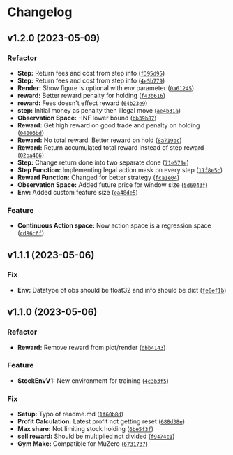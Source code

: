 # Changelog

<!--next-version-placeholder-->

## v1.2.0 (2023-05-09)
### Refactor
* **Step:** Return fees and cost from step info ([`f395d95`](https://github.com/drlove2002/TradingGym/commit/f395d95d77e241f7e44ef238784d8e57b1114f91))
* **Step:** Return fees and cost from step info ([`4e5b779`](https://github.com/drlove2002/TradingGym/commit/4e5b77967f0dd20be0cb994e0b69cf7b5ed8a235))
* **Render:** Show figure is optional with env parameter ([`0a61245`](https://github.com/drlove2002/TradingGym/commit/0a61245574fb1141e1d8c6f4d5e5da903ebeb5ab))
* **reward:** Better reward penalty for holding ([`f43b616`](https://github.com/drlove2002/TradingGym/commit/f43b616dc498083582ed7d6874bfb7c0a6604abd))
* **reward:** Fees doesn't effect reward ([`64b23e9`](https://github.com/drlove2002/TradingGym/commit/64b23e92bc11f7064ff225b2c4f7b0d2e6344e8a))
* **step:** Initial money as penalty then illegal move ([`ae4b31a`](https://github.com/drlove2002/TradingGym/commit/ae4b31afd900add2c7913ace4b53246dafef9093))
* **Observation Space:** -INF lower bound ([`bb39b87`](https://github.com/drlove2002/TradingGym/commit/bb39b87fd94f6086a41914fb3bb2e63b9b411954))
* **Reward:** Get high reward on good trade and penalty on holding ([`04006bd`](https://github.com/drlove2002/TradingGym/commit/04006bd981449019e7c7c4f7bdda1bd26f589f1e))
* **Reward:** No total reward. Better reward on hold ([`8a719bc`](https://github.com/drlove2002/TradingGym/commit/8a719bca71451a4434ddd1a65f5f09e1e0ee63bf))
* **Reward:** Return accumulated total reward instead of step reward ([`02ba466`](https://github.com/drlove2002/TradingGym/commit/02ba466e0c095f9b182eb416ceb1469354d8be59))
* **Step:** Change return done into two separate done ([`71e579e`](https://github.com/drlove2002/TradingGym/commit/71e579e0212b7b06685b6867dc6419e74c7d4747))
* **Step Function:** Implementing legal action mask on every step ([`11f8e5c`](https://github.com/drlove2002/TradingGym/commit/11f8e5c56202f8c9b7e3956c7a65fe9d74214550))
* **Reward Function:** Changed for better strategy ([`fca1e04`](https://github.com/drlove2002/TradingGym/commit/fca1e04164f8f8c19a19e4cf934765487e290592))
* **Observation Space:** Added future price for window size ([`5d6043f`](https://github.com/drlove2002/TradingGym/commit/5d6043fe7ef6385fe4f2acdba61e22f6dd7af714))
* **Env:** Added custom feature size ([`ea48de5`](https://github.com/drlove2002/TradingGym/commit/ea48de50b065aaf604f56a558496a0eeb2334c6b))

### Feature
* **Continuous Action space:** Now action space is a regression space ([`cd86c6f`](https://github.com/drlove2002/TradingGym/commit/cd86c6f719aeb68c9691ac8da523e926f54d9ddf))

## v1.1.1 (2023-05-06)
### Fix
* **Env:** Datatype of obs should be float32 and info should be dict ([`fe6ef1b`](https://github.com/drlove2002/TradingGym/commit/fe6ef1b4b9cf6db446afbb23872d0b334e6b154c))

## v1.1.0 (2023-05-06)
### Refactor
* **Reward:** Remove reward from plot/render ([`dbb4143`](https://github.com/drlove2002/TradingGym/commit/dbb414348993d039123e0da9c76ae0fefcfae865))

### Feature
* **StockEnvV1:** New environment for training ([`4c3b3f5`](https://github.com/drlove2002/TradingGym/commit/4c3b3f5247f6c6d4fec9d7dc501eb2583022b00f))

### Fix
* **Setup:** Typo of readme.md ([`1f60b8d`](https://github.com/drlove2002/TradingGym/commit/1f60b8d153dbdaf22ebcc535700ac80377e4a035))
* **Profit Calculation:** Latest profit not getting reset ([`688d38e`](https://github.com/drlove2002/TradingGym/commit/688d38ed7923646051760c187b055a0a61248781))
* **Max share:** Not limiting stock holding ([`6be5f3f`](https://github.com/drlove2002/TradingGym/commit/6be5f3fb0bbb464f76527b120c7c37fc9782e62a))
* **sell reward:** Should be multiplied not divided ([`f9474c1`](https://github.com/drlove2002/TradingGym/commit/f9474c131c3acdd1bcd21bd23cdcac5ee621f27f))
* **Gym Make:** Compatible for MuZero ([`6731737`](https://github.com/drlove2002/TradingGym/commit/67317376df451f254f0b36ac992c6f5cd5500236))
